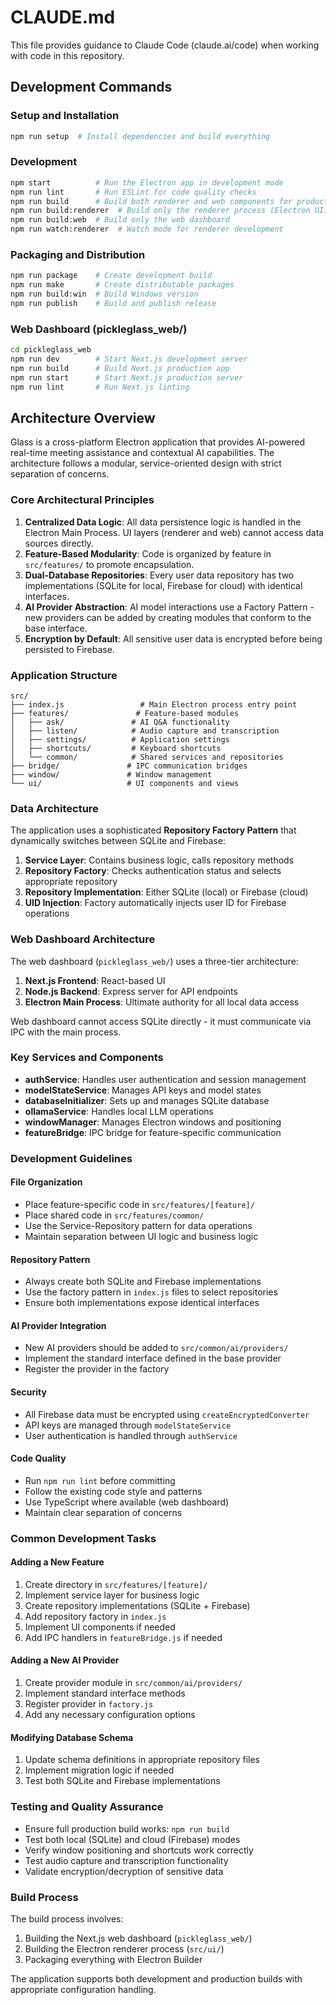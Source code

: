 # CLAUDE.md

This file provides guidance to Claude Code (claude.ai/code) when working with code in this repository.

## Development Commands

### Setup and Installation
```bash
npm run setup  # Install dependencies and build everything
```

### Development
```bash
npm start          # Run the Electron app in development mode
npm run lint       # Run ESLint for code quality checks
npm run build      # Build both renderer and web components for production
npm run build:renderer  # Build only the renderer process (Electron UI)
npm run build:web  # Build only the web dashboard
npm run watch:renderer  # Watch mode for renderer development
```

### Packaging and Distribution
```bash
npm run package    # Create development build
npm run make       # Create distributable packages
npm run build:win  # Build Windows version
npm run publish    # Build and publish release
```

### Web Dashboard (pickleglass_web/)
```bash
cd pickleglass_web
npm run dev        # Start Next.js development server
npm run build      # Build Next.js production app
npm run start      # Start Next.js production server
npm run lint       # Run Next.js linting
```

## Architecture Overview

Glass is a cross-platform Electron application that provides AI-powered real-time meeting assistance and contextual AI capabilities. The architecture follows a modular, service-oriented design with strict separation of concerns.

### Core Architectural Principles

1. **Centralized Data Logic**: All data persistence logic is handled in the Electron Main Process. UI layers (renderer and web) cannot access data sources directly.
2. **Feature-Based Modularity**: Code is organized by feature in `src/features/` to promote encapsulation.
3. **Dual-Database Repositories**: Every user data repository has two implementations (SQLite for local, Firebase for cloud) with identical interfaces.
4. **AI Provider Abstraction**: AI model interactions use a Factory Pattern - new providers can be added by creating modules that conform to the base interface.
5. **Encryption by Default**: All sensitive user data is encrypted before being persisted to Firebase.

### Application Structure

```
src/
├── index.js                 # Main Electron process entry point
├── features/               # Feature-based modules
│   ├── ask/               # AI Q&A functionality
│   ├── listen/            # Audio capture and transcription
│   ├── settings/          # Application settings
│   ├── shortcuts/         # Keyboard shortcuts
│   └── common/            # Shared services and repositories
├── bridge/               # IPC communication bridges
├── window/               # Window management
└── ui/                   # UI components and views
```

### Data Architecture

The application uses a sophisticated **Repository Factory Pattern** that dynamically switches between SQLite and Firebase:

1. **Service Layer**: Contains business logic, calls repository methods
2. **Repository Factory**: Checks authentication status and selects appropriate repository
3. **Repository Implementation**: Either SQLite (local) or Firebase (cloud)
4. **UID Injection**: Factory automatically injects user ID for Firebase operations

### Web Dashboard Architecture

The web dashboard (`pickleglass_web/`) uses a three-tier architecture:

1. **Next.js Frontend**: React-based UI
2. **Node.js Backend**: Express server for API endpoints
3. **Electron Main Process**: Ultimate authority for all local data access

Web dashboard cannot access SQLite directly - it must communicate via IPC with the main process.

### Key Services and Components

- **authService**: Handles user authentication and session management
- **modelStateService**: Manages API keys and model states
- **databaseInitializer**: Sets up and manages SQLite database
- **ollamaService**: Handles local LLM operations
- **windowManager**: Manages Electron windows and positioning
- **featureBridge**: IPC bridge for feature-specific communication

### Development Guidelines

#### File Organization
- Place feature-specific code in `src/features/[feature]/`
- Place shared code in `src/features/common/`
- Use the Service-Repository pattern for data operations
- Maintain separation between UI logic and business logic

#### Repository Pattern
- Always create both SQLite and Firebase implementations
- Use the factory pattern in `index.js` files to select repositories
- Ensure both implementations expose identical interfaces

#### AI Provider Integration
- New AI providers should be added to `src/common/ai/providers/`
- Implement the standard interface defined in the base provider
- Register the provider in the factory

#### Security
- All Firebase data must be encrypted using `createEncryptedConverter`
- API keys are managed through `modelStateService`
- User authentication is handled through `authService`

#### Code Quality
- Run `npm run lint` before committing
- Follow the existing code style and patterns
- Use TypeScript where available (web dashboard)
- Maintain clear separation of concerns

### Common Development Tasks

#### Adding a New Feature
1. Create directory in `src/features/[feature]/`
2. Implement service layer for business logic
3. Create repository implementations (SQLite + Firebase)
4. Add repository factory in `index.js`
5. Implement UI components if needed
6. Add IPC handlers in `featureBridge.js` if needed

#### Adding a New AI Provider
1. Create provider module in `src/common/ai/providers/`
2. Implement standard interface methods
3. Register provider in `factory.js`
4. Add any necessary configuration options

#### Modifying Database Schema
1. Update schema definitions in appropriate repository files
2. Implement migration logic if needed
3. Test both SQLite and Firebase implementations

### Testing and Quality Assurance

- Ensure full production build works: `npm run build`
- Test both local (SQLite) and cloud (Firebase) modes
- Verify window positioning and shortcuts work correctly
- Test audio capture and transcription functionality
- Validate encryption/decryption of sensitive data

### Build Process

The build process involves:
1. Building the Next.js web dashboard (`pickleglass_web/`)
2. Building the Electron renderer process (`src/ui/`)
3. Packaging everything with Electron Builder

The application supports both development and production builds with appropriate configuration handling.